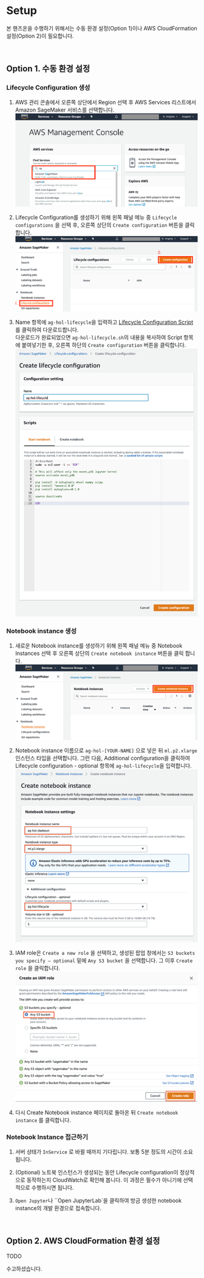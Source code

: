 # Setup
본 핸즈온을 수행하기 위해서는 수동 환경 설정(Option 1)이나 AWS CloudFormation 설정(Option 2)이 필요합니다.

<br>

## Option 1. 수동 환경 설정

### Lifecycle Configuration 생성
1. AWS 관리 콘솔에서 오른쪽 상단에서 Region 선택 후 AWS Services 리스트에서 Amazon SageMaker 서비스를 선택합니다.
    ![fig01](./imgs/fig01.png)

1. Lifecycle Configuration를 생성하기 위해 왼쪽 패널 메뉴 중 `Lifecycle configurations` 을 선택 후, 오른쪽 상단의 `Create configuration` 버튼을 클릭 합니다.
    ![fig02](./imgs/fig02.png)

1. Name 항목에 `ag-hol-lifecycle`을 입력하고 <a href="TODO" download target="_blank">Lifecycle Configuration Script</a>를 클릭하여 다운로드합니다.<br>
다운로드가 완료되었으면 `ag-hol-lifecycle.sh`의 내용을 복사하여 Script 항목에 붙여넣기한 후, 오른쪽 하단의 `Create configuration` 버튼을 클릭합니다. 
    ![fig03](./imgs/fig03.png)

### Notebook instance 생성

1. 새로운 Notebook instance를 생성하기 위해 왼쪽 패널 메뉴 중 Notebook Instances 선택 후 오른쪽 상단의 `Create notebook instance` 버튼을 클릭 합니다.
    ![fig04](./imgs/fig04.png)

1. Notebook instance 이름으로 `ag-hol-[YOUR-NAME]` 으로 넣은 뒤 `ml.p2.xlarge` 인스턴스 타입을 선택합니다. 그런 다음, Additional configuration을 클릭하여 Lifecycle configuration - optional 항목에 `ag-hol-lifecycle`을 입력합니다.
    ![fig05](./imgs/fig05.png)

1. IAM role은 `Create a new role` 을 선택하고, 생성된 팝업 창에서는 `S3 buckets you specify – optional` 밑에 `Any S3 bucket` 을 선택합니다. 그 이후 `Create role` 을 클릭합니다.
    ![fig06](./imgs/fig06.png)

1. 다시 Create Notebook instance 페이지로 돌아온 뒤 `Create notebook instance` 를 클릭합니다.

### Notebook Instance 접근하기

1. 서버 상태가 `InService` 로 바뀔 때까지 기다립니다. 보통 5분 정도의 시간이 소요 됩니다. 

1. (Optional) 노트북 인스턴스가 생성되는 동안 Lifecycle configuration이 정상적으로 동작하는지 CloudWatch로 확인해 봅니다. 이 과정은 필수가 아니기에 선택적으로 수행하시면 됩니다.

1. `Open Jupyter`나 ``Open JupyterLab`을 클릭하여 방금 생성한 notebook instance의 개발 환경으로 접속합니다.

<br>

## Option 2. AWS CloudFormation 환경 설정
TODO

수고하셨습니다. 